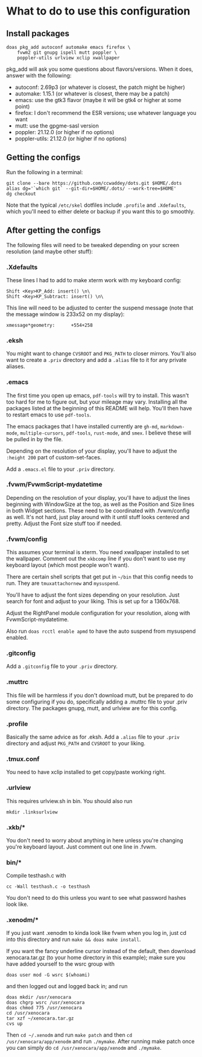 # What to do to use this configuration

## Install packages

    doas pkg_add autoconf automake emacs firefox \
		fvwm2 git gnupg ispell mutt poppler \
		poppler-utils urlview xclip xwallpaper

pkg_add will ask you some questions about flavors/versions. When it
does, answer with the following:

- autoconf: 2.69p3 (or whatever is closest, the patch might be higher)
- automake: 1.15.1 (or whatever is closest, there may be a patch)
- emacs: use the gtk3 flavor (maybe it will be gtk4 or higher at some
  point)
- firefox: I don't recommend the ESR versions; use whatever language
  you want
- mutt: use the gpgme-sasl version
- poppler: 21.12.0 (or higher if no options)
- poppler-utils: 21.12.0 (or higher if no options)

## Getting the configs

Run the following in a terminal:

    git clone --bare https://github.com/ccwaddey/dots.git $HOME/.dots
    alias dg='`which git` --git-dir=$HOME/.dots/ --work-tree=$HOME'
    dg checkout

Note that the typical `/etc/skel` dotfiles include `.profile` and
`.Xdefaults`, which you'll need to either delete or backup if you want
this to go smoothly.

## After getting the configs

The following files will need to be tweaked depending on your
screen resolution (and maybe other stuff):

### .Xdefaults

These lines I had to add to make xterm work with my keyboard config:

	Shift <Key>KP_Add: insert() \n\
    Shift <Key>KP_Subtract: insert() \n\

This line will need to be adjusted to center the suspend message (note
that the message window is 233x52 on my display):

    xmessage*geometry:      +554+258

### .eksh

You might want to change `CVSROOT` and `PKG_PATH` to closer
mirrors. You'll also want to create a `.priv` directory and add a
`.alias` file to it for any private aliases.

### .emacs

The first time you open up emacs, `pdf-tools` will try to install. This
wasn't too hard for me to figure out, but your mileage may
vary. Installing all the packages listed at the beginning of this
README will help. You'll then have to restart emacs to use `pdf-tools`.

The emacs packages that I have installed currently are `gh-md`,
`markdown-mode`, `multiple-cursors`, `pdf-tools`, `rust-mode`, and
`smex`. I believe these will be pulled in by the file.

Depending on the resolution of your display, you'll have to adjust the
`:height 200` part of custom-set-faces.

Add a `.emacs.el` file to your `.priv` directory.

### .fvwm/FvwmScript-mydatetime

Depending on the resolution of your display, you'll have to adjust the
lines beginning with WindowSize at the top, as well as the Position
and Size lines in both Widget sections. These need to be coordinated
with .fvwm/config as well. It's not hard, just play around with it
until stuff looks centered and pretty. Adjust the Font size stuff too
if needed.

### .fvwm/config

This assumes your terminal is xterm. You need xwallpaper installed to
set the wallpaper. Comment out the `xkbcomp` line if you don't want to
use my keyboard layout (which most people won't want).

There are certain shell scripts that get put in `~/bin` that this config
needs to run. They are `tmuxattachornew` and `mysuspend`.

You'll have to adjust the font sizes depending on your
resolution. Just search for font and adjust to your liking. This is
set up for a 1360x768.

Adjust the RightPanel module configuration for your resolution, along
with FvwmScript-mydatetime.

Also run `doas rcctl enable apmd` to have the auto suspend from
mysuspend enabled.

### .gitconfig

Add a `.gitconfig` file to your `.priv` directory.

### .muttrc

This file will be harmless if you don't download mutt, but be prepared
to do some configuring if you do, specifically adding a .muttrc file
to your .priv directory. The packages gnupg, mutt, and urlview are for
this config.

### .profile

Basically the same advice as for .eksh. Add a `.alias` file to your
`.priv` directory and adjust `PKG_PATH` and `CVSROOT` to your liking.

### .tmux.conf

You need to have xclip installed to get copy/paste working right.

### .urlview

This requires urlview.sh in bin. You should also run 

    mkdir .linksurlview

### .xkb/*

You don't need to worry about anything in here unless you're changing
you're keyboard layout. Just comment out one line in .fvwm.

### bin/*

Compile testhash.c with

    cc -Wall testhash.c -o testhash

You don't need to do this unless you want to see what password hashes
look like.

### .xenodm/*

If you just want .xenodm to kinda look like fvwm when you log in, just
cd into this directory and run `make && doas make install`.

If you want the fancy underline cursor instead of the default, then
download xenocara.tar.gz (to your home directory in this example);
make sure you have added yourself to the wsrc group with

    doas user mod -G wsrc $(whoami)

and then logged out and logged back in; and run 

    doas mkdir /usr/xenocara
	doas chgrp wsrc /usr/xenocara
	doas chmod 775 /usr/xenocara
	cd /usr/xenocara
	tar xzf ~/xenocara.tar.gz
	cvs up

Then `cd ~/.xenodm` and run `make patch` and then `cd
/usr/xenocara/app/xenodm` and run `./mymake`. After running make patch
once you can simply do `cd /usr/xenocara/app/xenodm` and `./mymake`.
